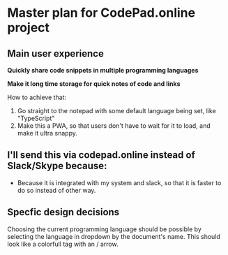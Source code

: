 # Master plan for CodePad.online project





## Main user experience

**Quickly share code snippets in multiple programming languages**

**Make it long time storage for quick notes of code and links**



How to achieve that:

1. Go straight to the notepad with some default language being set, like "TypeScript"
2. Make this a PWA, so that users don't have to wait for it to load, and make it ultra snappy.





## I'll send this via codepad.online instead of Slack/Skype because:

* Because it is integrated with my system and slack, so that it is faster to do so instead of other way.



## Specfic design decisions

Choosing the current programming language should be possible by selecting the language in dropdown by the document's name. This should look like a colorfull tag with an \/ arrow.






